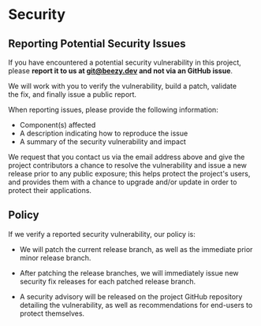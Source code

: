 # Security

## Reporting Potential Security Issues

If you have encountered a potential security vulnerability in this project,
please **report it to us at git@beezy.dev and not via an GitHub issue**.  

We will work with you to verify the vulnerability, build a patch, validate  
the fix, and finally issue a public report. 

When reporting issues, please provide the following information:
- Component(s) affected
- A description indicating how to reproduce the issue
- A summary of the security vulnerability and impact

We request that you contact us via the email address above and give the
project contributors a chance to resolve the vulnerability and issue a new
release prior to any public exposure; this helps protect the project's
users, and provides them with a chance to upgrade and/or update in order to
protect their applications.

## Policy

If we verify a reported security vulnerability, our policy is:

- We will patch the current release branch, as well as the immediate prior minor
  release branch.

- After patching the release branches, we will immediately issue new security
  fix releases for each patched release branch.

- A security advisory will be released on the project GitHub repository detailing the
  vulnerability, as well as recommendations for end-users to protect themselves.
